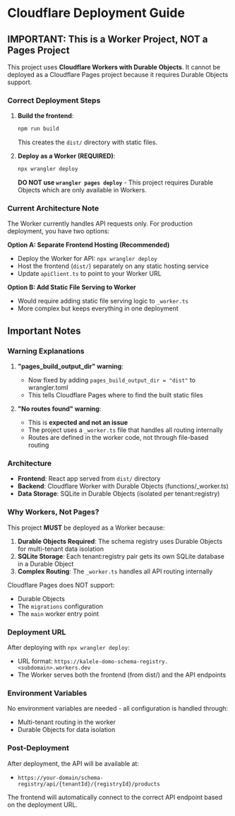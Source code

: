 # Cloudflare Deployment Guide

## IMPORTANT: This is a Worker Project, NOT a Pages Project

This project uses **Cloudflare Workers with Durable Objects**. It cannot be deployed as a Cloudflare Pages project because it requires Durable Objects support.

### Correct Deployment Steps

1. **Build the frontend**:
   ```bash
   npm run build
   ```
   This creates the `dist/` directory with static files.

2. **Deploy as a Worker (REQUIRED)**:
   ```bash
   npx wrangler deploy
   ```
   
   **DO NOT use `wrangler pages deploy`** - This project requires Durable Objects which are only available in Workers.

### Current Architecture Note

The Worker currently handles API requests only. For production deployment, you have two options:

**Option A: Separate Frontend Hosting (Recommended)**
- Deploy the Worker for API: `npx wrangler deploy`
- Host the frontend (`dist/`) separately on any static hosting service
- Update `apiClient.ts` to point to your Worker URL

**Option B: Add Static File Serving to Worker**
- Would require adding static file serving logic to `_worker.ts`
- More complex but keeps everything in one deployment

## Important Notes

### Warning Explanations

1. **"pages_build_output_dir" warning**: 
   - Now fixed by adding `pages_build_output_dir = "dist"` to wrangler.toml
   - This tells Cloudflare Pages where to find the built static files

2. **"No routes found" warning**:
   - This is **expected and not an issue**
   - The project uses a `_worker.ts` file that handles all routing internally
   - Routes are defined in the worker code, not through file-based routing

### Architecture

- **Frontend**: React app served from `dist/` directory
- **Backend**: Cloudflare Worker with Durable Objects (functions/_worker.ts)
- **Data Storage**: SQLite in Durable Objects (isolated per tenant:registry)

### Why Workers, Not Pages?

This project **MUST** be deployed as a Worker because:

1. **Durable Objects Required**: The schema registry uses Durable Objects for multi-tenant data isolation
2. **SQLite Storage**: Each tenant:registry pair gets its own SQLite database in a Durable Object
3. **Complex Routing**: The `_worker.ts` handles all API routing internally

Cloudflare Pages does NOT support:
- Durable Objects
- The `migrations` configuration
- The `main` worker entry point

### Deployment URL

After deploying with `npx wrangler deploy`:
- URL format: `https://kalele-domo-schema-registry.<subdomain>.workers.dev`
- The Worker serves both the frontend (from dist/) and the API endpoints

### Environment Variables

No environment variables are needed - all configuration is handled through:
- Multi-tenant routing in the worker
- Durable Objects for data isolation

### Post-Deployment

After deployment, the API will be available at:
- `https://your-domain/schema-registry/api/{tenantId}/{registryId}/products`

The frontend will automatically connect to the correct API endpoint based on the deployment URL.